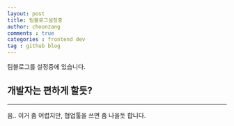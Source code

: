 ```yaml
---
layout: post
title: 팀블로그설정중
author: choonzang
comments : true
categories : frontend dev
tag : github blog
---
```


팀블로그를 설정중에 있습니다.

## 개발자는 편하게 할듯? 
-----

음.. 이거 좀 어렵지만, 협업툴을 쓰면 좀 나을듯 합니다. 
